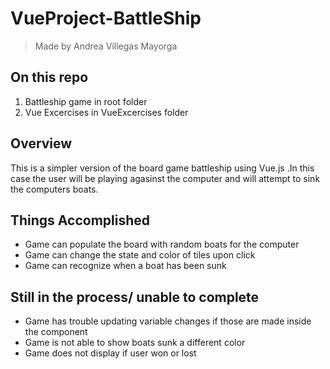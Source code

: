 # VueProject-BattleShip

>Made by Andrea Villegas Mayorga

## On this repo
1. Battleship game in root folder
2. Vue Excercises in VueExcercises folder

## Overview

This is a simpler version of the board game battleship using Vue.js .In this case the user will be playing agasinst the computer and will attempt to sink the computers boats. 

## Things Accomplished
- Game can populate the board with random boats for the computer
- Game can change the state and color of tiles upon click
- Game can recognize when a boat has been sunk

## Still in the process/ unable to complete
- Game has trouble updating variable changes if those are made inside the component
- Game is not able to show boats sunk a different color
- Game does not display if user won or lost
